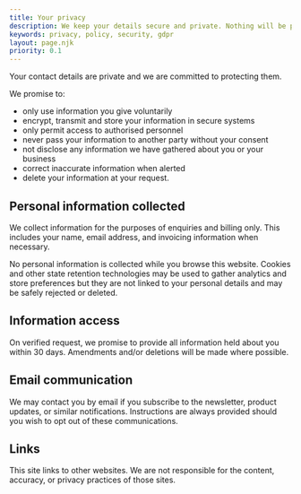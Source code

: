 ```yaml
---
title: Your privacy
description: We keep your details secure and private. Nothing will be passed to anyone else and you won't be spammed.
keywords: privacy, policy, security, gdpr
layout: page.njk
priority: 0.1
---
```


Your contact details are private and we are committed to protecting them.

We promise to:

* only use information you give voluntarily
* encrypt, transmit and store your information in secure systems
* only permit access to authorised personnel
* never pass your information to another party without your consent
* not disclose any information we have gathered about you or your business
* correct inaccurate information when alerted
* delete your information at your request.


## Personal information collected

We collect information for the purposes of enquiries and billing only. This includes your name, email address, and invoicing information when necessary.

No personal information is collected while you browse this website. Cookies and other state retention technologies may be used to gather analytics and store preferences but they are not linked to your personal details and may be safely rejected or deleted.


## Information access

On verified request, we promise to provide all information held about you within 30 days. Amendments and/or deletions will be made where possible.


## Email communication

We may contact you by email if you subscribe to the newsletter, product updates, or similar notifications. Instructions are always provided should you wish to opt out of these communications.


## Links

This site links to other websites. We are not responsible for the content, accuracy, or privacy practices of those sites.
